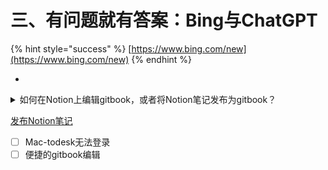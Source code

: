 # 三、有问题就有答案：Bing与ChatGPT

{% hint style="success" %}
[https://www.bing.com/new](https://www.bing.com/new)
{% endhint %}

*

<details>

<summary>如何在Notion上编辑gitbook，或者将Notion笔记发布为gitbook？</summary>

可以使用 Notion API 和 GitBook CLI 工具来将 Notion 上的笔记转换为 GitBook。下面是一些基本的步骤：

1. 在 Notion 中创建一个数据库来存储你的笔记。确保你已经在数据库中添加了所有必要的列，比如标题、正文和标签等。
2. 在 Notion 开发者平台上创建一个新的集成，并在其中获取一个 token。这个 token 将用于访问 Notion API。
3. 安装 GitBook CLI 工具。这个工具可以将 Notion 数据库转换为 GitBook 的格式。
4. 创建一个名为 `book.json` 的文件，并在其中定义你的 GitBook 项目的元数据。例如，你可以定义标题、作者、语言等。
5. 创建一个名为 `notion.js` 的文件，并在其中编写代码来从 Notion API 中获取数据。你可以使用 Notion API 的 JavaScript SDK 来实现这一点。确保你将 Notion 的 token 添加到代码中。
6. 创建一个名为 `SUMMARY.md` 的文件，并在其中定义你的 GitBook 项目的结构。这个文件将定义你的 GitBook 中的章节和子章节。
7. 运行 `gitbook init` 命令来初始化你的 GitBook 项目。
8. 运行 `gitbook serve` 命令来启动 GitBook 服务器。
9. 访问 `http://localhost:4000` 来查看你的 GitBook 项目。

</details>

[发布Notion笔记](https://www.notion.so/Getting-Started-37012b68f37d4fb9b5036c53002ab7ce?pvs=4)

* [ ] Mac-todesk无法登录
* [ ] 便捷的gitbook编辑
